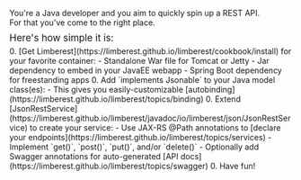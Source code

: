 <!-- use fully-qualified links so that proxying works from limberest.io -->
You're a Java developer and you aim to quickly spin up a REST API.   
For that you've come to the right place.  
<div style="position:relative;top:-5px;font-size:17px;">Here's how simple it is:</div>
  0. [Get Limberest](https://limberest.github.io/limberest/cookbook/install) for your favorite container:
     - Standalone War file for Tomcat or Jetty
     - Jar dependency to embed in your JavaEE webapp
     - Spring Boot dependency for freestanding apps
  0. Add `implements Jsonable` to your Java model class(es):
     - This gives you easily-customizable [autobinding](https://limberest.github.io/limberest/topics/binding)
  0. Extend [JsonRestService](https://limberest.github.io/limberest/javadoc/io/limberest/json/JsonRestService) to create your service:
     - Use JAX-RS @Path annotations to [declare your endpoints](https://limberest.github.io/limberest/topics/services)
     - Implement `get()`, `post()`, `put()`, and/or `delete()`
     - Optionally add Swagger annotations for auto-generated [API docs](https://limberest.github.io/limberest/topics/swagger)
  0. Have fun!

  
